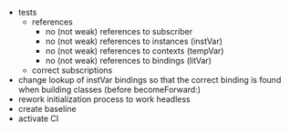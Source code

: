 - tests
  - references
    - no (not weak) references to subscriber
    - no (not weak) references to instances (instVar)
    - no (not weak) references to contexts (tempVar)
    - no (not weak) references to bindings (litVar)
  - correct subscriptions
- change lookup of instVar bindings so that the correct binding is found when building classes (before becomeForward:)
- rework initialization process to work headless
- create baseline
- activate CI